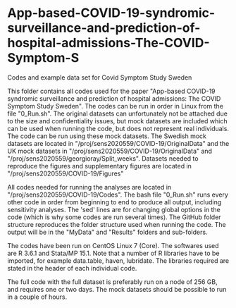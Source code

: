 # App-based-COVID-19-syndromic-surveillance-and-prediction-of-hospital-admissions-The-COVID-Symptom-S
Codes and example data set for Covid Symptom Study Sweden

This folder contains all codes used for the paper "App-based COVID-19 syndromic surveillance and prediction of hospital admissions: The COVID Symptom Study Sweden". The codes can be run in order in Linux from the file "0_Run.sh". The original datasets can unfortunately not be attached due to the size and confidentiality issues, but mock datasets are included which can be used when running the code, but does not represent real individuals. The code can be run using these mock datasets. The Swedish mock datasets are located in "/proj/sens2020559/COVID-19/OriginalData" and the UK mock datasets in "/proj/sens2020559/COVID-19/OriginalData" and "/proj/sens2020559/georgioray/Split_weeks". Datasets needed to reproduce the figures and supplementary figures are located in "/proj/sens2020559/COVID-19/Figures"

All codes needed for running the analyses are located in "/proj/sens2020559/COVID-19/Codes". The bash file "0_Run.sh" runs every other code in order from beginning to end to produce all output, including sensitivity analyses. The 'sed' lines are for changing global options in the code (which is why some codes are run several times). The GitHub folder structure reproduces the folder structure used when running the code. The output will be in the "MyData" and "Results" folders and sub-folders.

The codes have been run on CentOS Linux 7 (Core).  The softwares used are R 3.6.1 and Stata/MP 15.1. Note that a number of R libraries have to be imported, for example data.table, haven, lubridate. The libraries required are stated in the header of each individual code. 

The full code with the full dataset is preferably run on a node of 256 GB, and requires one or two days. The mock datasets should be possible to run in a couple of hours.
